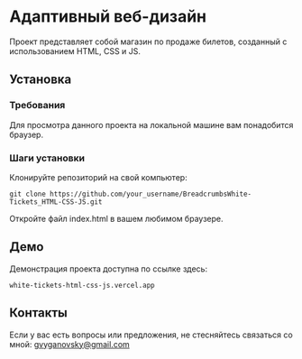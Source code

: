 # Адаптивный веб-дизайн

Проект представляет собой магазин по продаже билетов, созданный с использованием HTML, CSS и JS.

## Установка

### Требования

Для просмотра данного проекта на локальной машине вам понадобится браузер.

### Шаги установки

Клонируйте репозиторий на свой компьютер:

```git clone https://github.com/your_username/BreadcrumbsWhite-Tickets_HTML-CSS-JS.git ```

Откройте файл index.html в вашем любимом браузере.

## Демо
Демонстрация проекта доступна по ссылке здесь:

```white-tickets-html-css-js.vercel.app ```

## Контакты
Если у вас есть вопросы или предложения, не стесняйтесь связаться со мной: gvyganovsky@gmail.com
